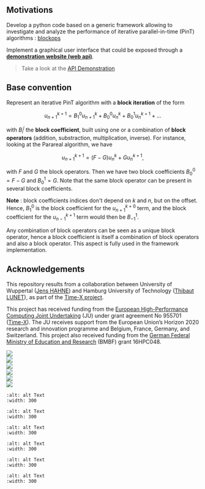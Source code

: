 ## Motivations

Develop a python code based on a generic framework allowing to investigate and analyze the performance of iterative parallel-in-time (PinT) algorithms : [blockops](./blockops/)

Implement a graphical user interface that could be exposed through a [**demonstration website (web api)**](./accuracy).

> Take a look at the [API Demonstration](./demo)

## Base convention

Represent an iterative PinT algorithm with a **block iteration** of the form

$$
u_{n+1}^{k+1} = B_1^0 u_{n+1}^k + B_0^0 u_{n}^k + B_0^1 u_{n}^{k+1} + ...
$$

with $B_i^j$ the **block coefficient**, built using one or a combination of **block operators** (addition, substraction, multiplication, inverse).
For instance, looking at the Parareal algorithm, we have

$$
u_{n+1}^{k+1} = (F - G) u_{n}^k + G u_{n}^{k+1},
$$

with $F$ and $G$ the block operators.
Then we have two block coefficients $B_0^0 = F-G$ and $B_0^1 = G$. Note that the same block operator can be present in several block coefficients.

**Note** : block coefficients indices don't depend on $k$ and $n$, but on the offset.
Hence, $B_1^0$ is the block coefficient for the $u_{n+1}^{k+0}$ term, and the block coefficient for the $u_{n-1}^{k+1}$ term would then be $B_{-1}^{1}$.

Any combination of block operators can be seen as a unique block operator, hence a block coefficient is itself a combination of block operators and also a block operator. This aspect is fully used in the framework implementation.

## Acknowledgements

This repository results from a collaboration between University of Wuppertal ([Jens HAHNE](https://www.hpc.uni-wuppertal.de/de/mitarbeiter/jens-hahne/)) and Hamburg University of Technology ([Thibaut LUNET](https://www.mat.tuhh.de/home/tlunet/?homepage_id=tlunet)), as part of the [Time-X project](https://www.timex-eurohpc.eu/).

This project has received funding from the [European High-Performance Computing Joint Undertaking](https://eurohpc-ju.europa.eu/) (JU) under grant agreement No 955701 ([Time-X](https://www.timex-eurohpc.eu/)). The JU receives support from the European Union’s Horizon 2020 research and innovation programme and Belgium, France, Germany, and Switzerland. This project also received funding from the [German Federal Ministry of Education and Research](https://www.bmbf.de/bmbf/en/home/home_node.html) (BMBF) grant 16HPC048.

<div
    class="uk-child-width-1-3@s uk-text-center"
    uk-grid="masonry: true"
>
    <div>
    <div class="uk-card uk-card-default uk-card-body">
        <img src="/images/logo_BUW_black.png" />
    </div>
    </div>
    <div>
    <div class="uk-card uk-card-default uk-card-body">
        <img src="/images/tuhh-logo.png" />
    </div>
    </div>
    <div>
    <div class="uk-card uk-card-default uk-card-body">
        <img src="/images/LogoTime-X.png" />
    </div>
    </div>
    <div>
    <div class="uk-card uk-card-default uk-card-body">
        <img src="/images/EuroHPC.jpg" />
    </div>
    </div>
    <div>
    <div class="uk-card uk-card-default uk-card-body">
        <img src="/images/logo_eu.png" />
    </div>
    </div>
    <div>
    <div class="uk-card uk-card-default uk-card-body">
        <img src="/images/BMBF_gefoerdert_2017_en.jpg" />
    </div>
    </div>
</div>

```{image} /images/EuroHPC.jpg
:alt: alt Text
:width: 300
```

```{image} /images/logo_BUW_black.png
:alt: alt Text
:width: 300
```

```{image} /images/tuhh-logo.png
:alt: alt Text
:width: 300
```

```{figure} /images/LogoTime-X.png
:alt: alt Text
:width: 300
```

```{figure} /images/logo_eu.png
:alt: alt Text
:width: 300
```

```{figure} /images/BMBF_gefoerdert_2017_en.jpg
:alt: alt Text
:width: 300
```
